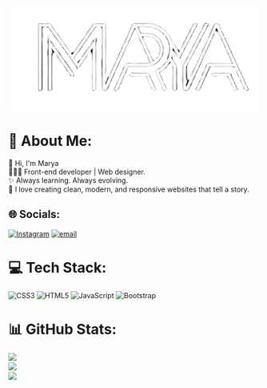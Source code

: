 <div align="center">
  <img src="marya's logo png.png">
</div>

# 💫 About Me:
👋 Hi, I'm Marya<br>👩🏻‍💻 Front-end developer | Web designer.<br>✨ Always learning. Always evolving.<br>🎯 I love creating clean, modern, and responsive websites that tell a story.<br>


## 🌐 Socials:
[![Instagram](https://img.shields.io/badge/Instagram-%23E4405F.svg?logo=Instagram&logoColor=white)](https://instagram.com/marya_gulahmad) [![email](https://img.shields.io/badge/Email-D14836?logo=gmail&logoColor=white)](https://yahoo.com/maryaahmadi1377) 

# 💻 Tech Stack:
![CSS3](https://img.shields.io/badge/css3-%231572B6.svg?style=for-the-badge&logo=css3&logoColor=white) ![HTML5](https://img.shields.io/badge/html5-%23E34F26.svg?style=for-the-badge&logo=html5&logoColor=white) ![JavaScript](https://img.shields.io/badge/javascript-%23323330.svg?style=for-the-badge&logo=javascript&logoColor=%23F7DF1E) ![Bootstrap](https://img.shields.io/badge/bootstrap-%238511FA.svg?style=for-the-badge&logo=bootstrap&logoColor=white)
# 📊 GitHub Stats:
![](https://github-readme-stats.vercel.app/api?username=maryaahmadii&theme=github_dark&hide_border=true&include_all_commits=false&count_private=false)<br/>
![](https://nirzak-streak-stats.vercel.app/?user=maryaahmadii&theme=github_dark&hide_border=true)<br/>
![](https://github-readme-stats.vercel.app/api/top-langs/?username=maryaahmadii&theme=github_dark&hide_border=true&include_all_commits=false&count_private=false&layout=compact)

<!-- Proudly created with GPRM ( https://gprm.itsvg.in ) -->

